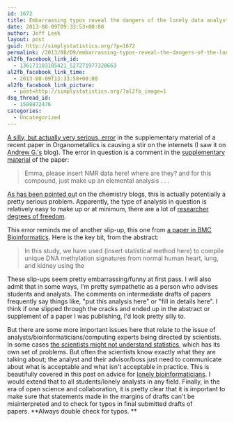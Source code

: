 ```yaml
---
id: 1672
title: Embarrassing typos reveal the dangers of the lonely data analyst
date: 2013-08-09T09:33:53+00:00
author: Jeff Leek
layout: post
guid: http://simplystatistics.org/?p=1672
permalink: /2013/08/09/embarrassing-typos-reveal-the-dangers-of-the-lonely-data-analyst/
al2fb_facebook_link_id:
  - 136171103105421_527271977328663
al2fb_facebook_link_time:
  - 2013-08-09T13:33:58+00:00
al2fb_facebook_link_picture:
  - post=http://simplystatistics.org/?al2fb_image=1
dsq_thread_id:
  - 1588872476
categories:
  - Uncategorized
---
```

[A silly, but actually very serious, error](http://lifesciencephdadventures.wordpress.com/2013/08/07/a-failure-of-authorship-and-peer-review/) in the supplementary material of a recent paper in Organometallics is causing a stir on the internets (I saw it on [Andrew G.'s](http://andrewgelman.com/2013/08/08/for-chrissake-just-make-up-an-analysis-already-we-have-a-lab-here-to-run-yknow/) blog). The error in question is a comment in the [supplementary material](http://pubs.acs.org/doi/suppl/10.1021/om4000067/suppl_file/om4000067_si_002.pdf) of the paper:

> Emma, please insert NMR data here! where are they? and for this compound, just make up an elemental analysis . . .

[As has been pointed ou](http://blog.chembark.com/2013/08/06/a-disturbing-note-in-a-recent-si-file/)t on the chemistry blogs, this is actually potentially a pretty serious problem. Apparently, the type of analysis in question is relatively easy to make up or at minimum, there are a lot of [researcher degrees of freedom](http://simplystatistics.org/2013/07/31/the-researcher-degrees-of-freedom-recipe-tradeoff-in-data-analysis/).

This error reminds me of another slip-up, this one from [a paper in BMC Bioinformatics](http://nsaunders.wordpress.com/2012/07/23/we-really-dont-care-what-statistical-method-you-used/). Here is the key bit, from the abstract:

> In this study, we have used (insert statistical method here) to compile unique DNA methylation signatures from normal human heart, lung, and kidney using the

These slip-ups seem pretty embarrassing/funny at first pass. I will also admit that in some ways, I'm pretty sympathetic as a person who advises students and analysts. The comments on intermediate drafts of papers frequently say things like, "put this analysis here" or "fill in details here". I think if one slipped through the cracks and ended up in the abstract or supplement of a paper I was publishing, I'd look pretty silly to.

But there are some more important issues here that relate to the issue of analysts/bioinformaticians/computing experts being directed by scientists. In some cases [the scientists might not understand statistics](http://simplystatistics.org/2012/04/27/people-in-positions-of-power-that-dont-understand/), which has its own set of problems. But often the scientists know exactly what they are talking about; the analyst and their advisor/boss just need to communicate about what is acceptable and what isn't acceptable in practice. This is beautifully covered in this post on advice for [lonely bioinformaticians](http://biomickwatson.wordpress.com/2013/04/23/a-guide-for-the-lonely-bioinformatician/). I would extend that to all students/lonely analysts in any field. Finally, in the era of open science and collaboration, it is pretty clear that it is important to make sure that statements made in the margins of drafts can't be misinterpreted and to check for typos in final submitted drafts of papers. **Always double check for typos. **